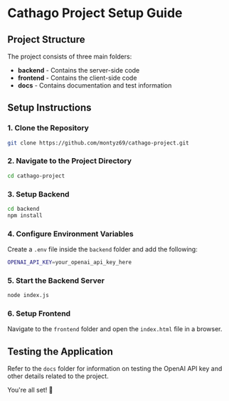 # Cathago Project Setup Guide

## Project Structure
The project consists of three main folders:
- **backend** - Contains the server-side code
- **frontend** - Contains the client-side code
- **docs** - Contains documentation and test information

## Setup Instructions

### 1. Clone the Repository
```sh
git clone https://github.com/montyz69/cathago-project.git
```

### 2. Navigate to the Project Directory
```sh
cd cathago-project
```

### 3. Setup Backend
```sh
cd backend
npm install
```

### 4. Configure Environment Variables
Create a `.env` file inside the `backend` folder and add the following:
```sh
OPENAI_API_KEY=your_openai_api_key_here
```

### 5. Start the Backend Server
```sh
node index.js
```

### 6. Setup Frontend
Navigate to the `frontend` folder and open the `index.html` file in a browser.

## Testing the Application
Refer to the `docs` folder for information on testing the OpenAI API key and other details related to the project.

You're all set! 🚀

